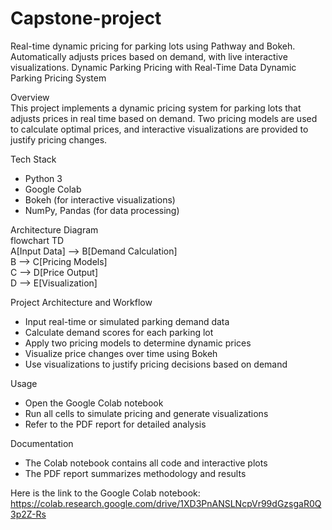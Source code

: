 # Capstone-project
Real-time dynamic pricing for parking lots using Pathway and Bokeh. Automatically adjusts prices based on demand, with live interactive visualizations.
Dynamic Parking Pricing with Real-Time Data
Dynamic Parking Pricing System

Overview  
This project implements a dynamic pricing system for parking lots that adjusts prices in real time based on demand. Two pricing models are used to calculate optimal prices, and interactive visualizations are provided to justify pricing changes.

Tech Stack  
- Python 3  
- Google Colab  
- Bokeh (for interactive visualizations)  
- NumPy, Pandas (for data processing)

Architecture Diagram  
flowchart TD  
    A[Input Data] --> B[Demand Calculation]  
    B --> C[Pricing Models]  
    C --> D[Price Output]  
    D --> E[Visualization]

Project Architecture and Workflow  
- Input real-time or simulated parking demand data  
- Calculate demand scores for each parking lot  
- Apply two pricing models to determine dynamic prices  
- Visualize price changes over time using Bokeh  
- Use visualizations to justify pricing decisions based on demand

Usage  
- Open the Google Colab notebook  
- Run all cells to simulate pricing and generate visualizations  
- Refer to the PDF report for detailed analysis

Documentation  
- The Colab notebook contains all code and interactive plots  
- The PDF report summarizes methodology and results

Here is the link to the Google Colab notebook: https://colab.research.google.com/drive/1XD3PnANSLNcpVr99dGzsgaR0Q3p2Z-Rs

